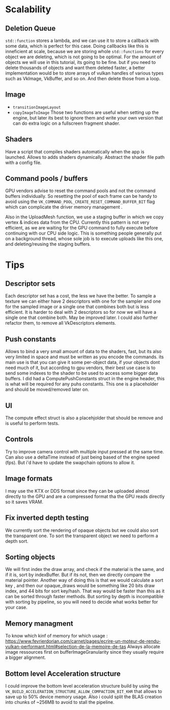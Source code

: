 # Scalability

## Deletion Queue
`std::function` stores a lambda, and we can use it to store a callback with some data, which is perfect for this case.
Doing callbacks like this is inneficient at scale, because we are storing whole `std::functions` for every object we are deleting, which is not going to be optimal. For the amount of objects we will use in this tutorial, its going to be fine. but if you need to delete thousands of objects and want them deleted faster, a better implementation would be to store arrays of vulkan handles of various types such as VkImage, VkBuffer, and so on. And then delete those from a loop.

## Image
- `transitionImageLayout`
- `copyImageToImage`
  Those two functions are useful when setting up the engine, but later its best to ignore them and write your own version that can do extra logic on a fullscreen fragment shader.

## Shaders
Have a script that compiles shaders automatically when the app is launched. Allows to adds shaders dynamically.
Abstract the shader file path with a config file.

## Command pools / buffers
GPU vendors advise to reset the command pools and not the command buffers individually.
So resetting the pool of each frame can be handy to avoid using the `VK_COMMAND_POOL_CREATE_RESET_COMMAND_BUFFER_BIT` flag which can complicate the driver memory management .

Also in the UploadMesh function, we use a staging buffer in which we copy vertex & indices data from the CPU. Currently this pattern is not very efficient, as we are waiting for the GPU command to fully execute before continuing with our CPU side logic. This is something people generally put on a background thread, whose sole job is to execute uploads like this one, and deleting/reusing the staging buffers.

# Tips

## Descriptor sets

Each descriptor set has a cost, the less we have the better.
To sample a texture we can either have 2 descriptors with one for the sampler and one for the sampled image or a single one that combines both but is less efficient. It is harder to deal with 2 descriptors so for now we will have a single one that combine both. May be improved later.
I could also further refactor them, to remove all VkDescriptors elements.

## Push constants
Allows to bind a very small amount of data to the shaders, fast, but its also very limited in space and must be written as you encode the commands. its main use is that you can give it some per-object data, if your objects dont need much of it, but according to gpu vendors, their best use case is to send some indexes to the shader to be used to access some bigger data buffers.
I did had a ComputePushConstants struct in the engine header, this is what will be required for any puhs constants. This one is a placeholder and should be moved/removed later on.

## UI
The compute effect struct is also a placehjolder that should be remove and is useful to perform tests.

## Controls
Try to improve camera control with multiple input pressed at the same time.
Can also use a deltaTime instead of just being based of the engine speed (fps). But i'd have to update the swapchain options to allow it.

## Image formats
I may use the KTX or DDS format since they can be uploaded almost directly to the GPU and are a compressed format tha the GPU reads directly so it saves VRAM.

## Fix inverted depth testing
We currently sort the rendering of opaque objects but we could also sort the transparent one. To sort the transparent object we need to perform a depth sort.

## Sorting objects
We will first index the draw array, and check if the material is the same, and if it is, sort by indexBuffer. But if its not, then we directly compare the material pointer. Another way of doing this is that we would calculate a sort key , and then our opaque_draws would be something like 20 bits draw index, and 44 bits for sort key/hash. That way would be faster than this as it can be sorted through faster methods.
But sorting by depth is incompatible with sorting by pipeline, so you will need to decide what works better for your case.

## Memory managment
To know which kinf of memory for which usage :
https://www.fevrierdorian.com/carnet/pages/ecrire-un-moteur-de-rendu-vulkan-performant.html#selection-de-la-memoire-de-tas
Always allocate image ressources first on bufferImageGranularity since they usually require a bigger alignment.
  
## Bottom level Acceleration structure
I could improve the bottom level acceleration structure build by using the `VK_BUILD_ACCELERATION_STRUCTURE_ALLOW_COMPACTION_BIT_KHR` that allows to save up to 50% device memory usage.
Also i could split the BLAS creation into chunks of ~256MB to avoid to stall the pipeline.